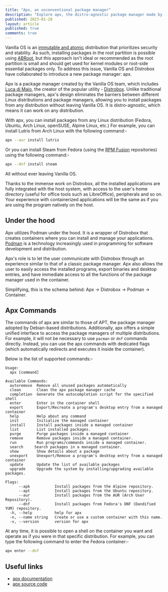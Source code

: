 ```yaml
---
title: "Apx, an unconventional package manager"
description: "Explore apx, the distro-agnostic package manager made by Vanilla OS and Distrobox."
published: 2023-01-28
layout: article
published: true
comments: true
---
```


Vanilla OS is an [immutable and atomic](https://vanillaos.org/2023/01/28/almost-vs-abroot.html#immutability-and-atomicity) distribution that prioritizes security and stability. As such, installing packages in the root partition is possible using [ABRoot](https://documentation.vanillaos.org/docs/apx/), but this approach isn't ideal or recommended as the root partition is small and should get used for kernel modules or root-side essential packages only. To address this issue, Vanilla OS and Distrobox have collaborated to introduce a new package manager: apx.

Apx is a package manager created by the Vanilla OS team, which includes [Luca di Maio](https://github.com/89luca89), the creator of the popular utility - [Distrobox](https://github.com/89luca89/distrobox). Unlike traditional package managers, apx's design eliminates the barriers between different Linux distributions and package managers, allowing you to install packages from any distribution without leaving Vanilla OS. It is distro-agnostic, which means it can work on any distribution.

With apx, you can install packages from any Linux distribution (Fedora, Ubuntu, Arch Linux, openSUSE, Alpine Linux, etc.) For example, you can install Lutris from Arch Linux with the following command:-

```bash
apx --aur install lutris
```

Or you can install Steam from Fedora (using the [RPM Fusion](https://rpmfusion.org/) repositories) using the following command:-

```bash
apx --dnf install steam
```

All without ever leaving Vanilla OS.

Thanks to the immense work on Distrobox, all the installed applications are fully integrated with the host system, with access to the user's home directory (useful for office tools such as LibreOffice), peripherals and so on. Your experience with containerized applications will be the same as if you are using the program natively on the host.

## Under the hood

Apx utilizes Podman under the hood. It is a wrapper of Distrobox that creates containers where you can install and manage your applications. [Podman](https://podman.io/) is a technology increasingly used in programming for software development and distribution. 

Apx's role is to let the user communicate with Distrobox through an experience similar to that of a classic package manager. Apx also allows the user to easily access the installed programs, export binaries and desktop entries, and have immediate access to all the functions of the package manager used in the container.

Simplifying, this is the schema behind: Apx -> Distrobox -> Podman -> Container.

## Apx Commands

The commands of apx are similar to those of APT, the package manager adopted by Debian-based distributions. Additionally, apx offers a simple unified interface to access the package managers of multiple distributions. For example, it will not be necessary to use `pacman` or `dnf` commands directly. Instead, you can use the apx commands with dedicated flags (which automatically redirects and executes it inside the container).

Below is the list of supported commands:-

```
Usage:
  apx [command]

Available Commands:
  autoremove  Remove all unused packages automatically
  clean       Clean the apx package manager cache
  completion  Generate the autocompletion script for the specified shell
  enter       Enter in the container shell
  export      Export/Recreate a program's desktop entry from a managed container
  help        Help about any command
  init        Initialize the managed container
  install     Install packages inside a managed container
  list        List installed packages.
  purge       Purge packages inside a managed container
  remove      Remove packages inside a managed container.
  run         Run programs/commands inside a managed container.
  search     Search packages in a managed container.
  show        Show details about a package
  unexport    Unexport/Remove a program's desktop entry from a managed container
  update      Update the list of available packages
  upgrade     Upgrade the system by installing/upgrading available packages.

Flags:
      --apk           Install packages from the Alpine repository.
      --apt           Install packages from the Ubuntu repository.
      --aur           Install packages from the AUR (Arch User Repository).
      --dnf           Install packages from Fedora's DNF (Dandified YUM) repository.
  -h, --help          help for apx
  -n, --name string   Create or use a custom container with this name.
  -v, --version       version for apx
```

At any time, it is possible to open a shell on the container you want and operate as if you were in that specific distribution. For example, you can type the following command to enter the Fedora container:-

```bash
apx enter --dnf
```

## Useful links

- [apx documentation](https://documentation.vanillaos.org/docs/apx/)
- [apx source code](https://github.com/Vanilla-OS/apx)
